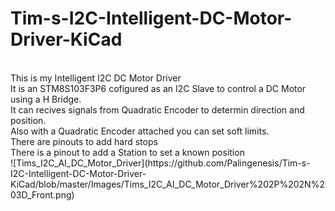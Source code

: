 # Tim-s-I2C-Intelligent-DC-Motor-Driver-KiCad<br>
<br>
This is my Intelligent I2C DC Motor Driver<br>
It is an STM8S103F3P6 cofigured as an I2C Slave to control a DC Motor using a H Bridge.<br>
It can recives signals from Quadratic Encoder to determin direction and position.<br>
Also with a Quadratic Encoder attached you can set soft limits.<br>
There are pinouts to add hard stops<br>
There is a pinout to add a Station to set a known position<br>
![Tims_I2C_AI_DC_Motor_Driver](https://github.com/Palingenesis/Tim-s-I2C-Intelligent-DC-Motor-Driver-KiCad/blob/master/Images/Tims_I2C_AI_DC_Motor_Driver%202P%202N%203D_Front.png)
